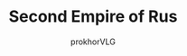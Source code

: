 ---
title: "Second Empire of Rus"
excerpt: "Kaizen are both software and hardware that make up the artificial intelligences of Unturned Stones, and are what make the world as it is possible."
author: "prokhorVLG"

raw: empire
permalink: /codex/society/organizations/nations/empire/
layout: blank_page

page_highlight: "#d32823"
image: "/assets/images/codex/empire.png"

page_features: [
                {
                  type: 'codexHead', init: {
                    id: 'codexHead',

                    toc: [ 
                      { title: '-', url: '-' },
                    ],
                    no_toc: true,

                    title: "Second Empire of Rus'",
                    flavor: "Conditioned Servicemen",
                    flavor_url: '',

                    description: "<p class='text-left'>Humanity in Morning Artifice is subject to the rule of one of four Pravo powers, which are characterized by their overwhelming and increasing use of en-masse social engineering tactics to remain in perpetual power.</p>

<p class='text-left'>The Second Empire of Rus’ is the smallest, least powerful, and least technologically advanced of these nations, but appearances can be deceiving. What they lack in industrial capacity, cyberspace infrastructure, and other practical areas, they compensate for with their ‘progressive’ doctrines and the ability to rapidly implement them, making them surprisingly influential on the world stage.</p>

<p class='text-left'>The meteoric rise of the Empire from a struggling terrestrial civilization to an interstellar powerhouse over the last half century can be attributed to a culture of loyalty and hard work, but the truth is somewhat more nuanced. A breakneck introduction to the society-transforming technology of everyware, combined with an iron-fisted leadership that was willing to bend its definition of ethics to use everyware to its fullest extent, was a likely factor. In any case, today’s Empire is feared, despite the fact that many older people still remember a time when the nation was nothing and have a difficult time recognizing the Empire as a real power.</p>",

                    image: "/assets/images/codex/empire.png",
                    imageBlurb: "'for Bravery in the Face of Morality'",
                    lower_clear: 'codexLowerClear', 
                    lower_nothing: 'codexLowerNothing', 
                  }
                },
                {
                  type: 'nationBannerBlock', init: {
                    id: 'empireBannerBlock',
                    class: 'nationsBanner',
                    style: '',

                    layer1Image: 'background-image: url(/assets/images/codex/blocks/empire_banner/empire_banner_1.png)',
                    layer2Image: '/assets/images/codex/blocks/empire_banner/empire_banner_3.png',
                  } 
                },
                {
                  type: 'headingBar', init: {
                    id: 'terminalValues',
                    class: 'paddingTopResponsive80',
                    noHR: true,
                    title: 'Flame 3000',
                    desc: 'kings',
                    img_left: "<img src='/assets/images/icons/kaizen-autarchs.png' class='headingBarIcon'/>",
                  }
                },
                {
                  type: 'infoBlock', init: {
                    id: 'introductionText',
                    class: 'paddingBottomResponsive80',
                    width: '8',
                    data: "The culture",
                  } 
                },
              ]
---